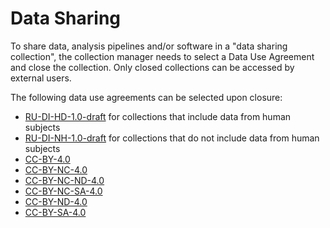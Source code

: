 
# Data Sharing

To share data, analysis pipelines and/or software in a "data sharing collection", the collection manager needs to select a Data Use Agreement and close the collection. Only closed collections can be accessed by external users.

The following data use agreements can be selected upon closure:
  * [RU-DI-HD-1.0-draft](../agreements/RU-DI-HD-1.0-draft.md)  for collections that include data from human subjects
  * [RU-DI-NH-1.0-draft](../agreements/RU-DI-NH-1.0-draft.md)  for collections that do not include data from human subjects
  * [CC-BY-4.0](../agreements/CC-BY-4.0.md)
  * [CC-BY-NC-4.0](../agreements/CC-BY-NC-4.0.md)
  * [CC-BY-NC-ND-4.0](../agreements/CC-BY-NC-ND-4.0.md)
  * [CC-BY-NC-SA-4.0](../agreements/CC-BY-NC-SA-4.0.md)
  * [CC-BY-ND-4.0](../agreements/CC-BY-ND-4.0.md)
  * [CC-BY-SA-4.0](../agreements/CC-BY-SA-4.0.md)
